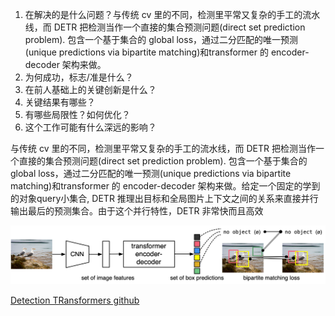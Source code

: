 1. 在解决的是什么问题？与传统 cv 里的不同，检测里平常又复杂的手工的流水线，而 DETR 把检测当作一个直接的集合预测问题(direct set prediction problem). 包含一个基于集合的 global loss，通过二分匹配的唯一预测(unique predictions via bipartite matching)和transformer 的 encoder-decoder 架构来做。
2. 为何成功，标志/准是什么？
3. 在前人基础上的关键创新是什么？
4. 关键结果有哪些？
5. 有哪些局限性？如何优化？
6. 这个工作可能有什么深远的影响？

与传统 cv 里的不同，检测里平常又复杂的手工的流水线，而 DETR 把检测当作一个直接的集合预测问题(direct set prediction problem). 包含一个基于集合的 global loss，通过二分匹配的唯一预测(unique predictions via bipartite matching)和transformer 的 encoder-decoder 架构来做。给定一个固定的学到的对象query小集合,
DETR 推理出目标和全局图片上下文之间的关系来直接并行输出最后的预测集合。由于这个并行特性，DETR 非常快而且高效

![](imgs/detr-arch.png)

[Detection TRansformers github](https://github.com/facebookresearch/detr)
